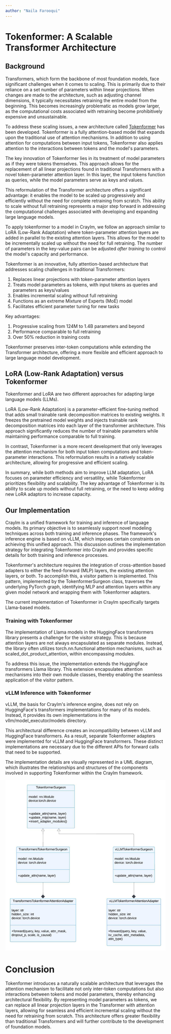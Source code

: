 ```yaml
---
author: "Naila Farooqui"
---
```


# Tokenformer: A Scalable Transformer Architecture

## Background

Transformers, which form the backbone of most foundation models, face significant challenges when it comes to scaling. This is primarily due to their reliance on a set number of parameters within linear projections. When changes are made to the architecture, such as adjusting channel dimensions, it typically necessitates retraining the entire model from the beginning. This becomes increasingly problematic as models grow larger, as the computational costs associated with retraining become prohibitively expensive and unsustainable.

To address these scaling issues, a new architecture called [Tokenformer](https://arxiv.org/abs/2410.23168) has been developed. Tokenformer is a fully attention-based model that expands upon the traditional use of attention mechanisms. In addition to using attention for computations between input tokens, Tokenformer also applies attention to the interactions between tokens and the model's parameters.

The key innovation of Tokenformer lies in its treatment of model parameters as if they were tokens themselves. This approach allows for the replacement of all linear projections found in traditional Transformers with a novel token-parameter attention layer. In this layer, the input tokens function as queries, while the model parameters serve as keys and values.

This reformulation of the Transformer architecture offers a significant advantage: it enables the model to be scaled up progressively and efficiently without the need for complete retraining from scratch. This ability to scale without full retraining represents a major step forward in addressing the computational challenges associated with developing and expanding large language models.

To apply tokenformer to a model in Craylm, we follow an approach similar to LoRA (Low-Rank Adaptation) where token-parameter attention layers are added in parallel to the existing attention layers. This allows for the model to be incrementally scaled up without the need for full retraining. The number of parameters in the key-value pairs can be adjusted *after training* to control the model's capacity and performance.

Tokenformer is an innovative, fully attention-based architecture that addresses scaling challenges in traditional Transformers:

1. Replaces linear projections with token-parameter attention layers
2. Treats model parameters as tokens, with input tokens as queries and parameters as keys/values
3. Enables incremental scaling without full retraining
4. Functions as an extreme Mixture of Experts (MoE) model
5. Facilitates efficient parameter tuning for new tasks

Key advantages:

1. Progressive scaling from 124M to 1.4B parameters and beyond
2. Performance comparable to full retraining
3. Over 50% reduction in training costs

Tokenformer preserves inter-token computations while extending the Transformer architecture, offering a more flexible and efficient approach to large language model development.

## LoRA (Low-Rank Adaptation) versus Tokenformer

Tokenformer and LoRA are two different approaches for adapting large language models (LLMs).

LoRA (Low-Rank Adaptation) is a parameter-efficient fine-tuning method that adds small trainable rank decomposition matrices to existing weights. It freezes the pretrained model weights and injects trainable rank decomposition matrices into each layer of the transformer architecture. This approach significantly reduces the number of trainable parameters while maintaining performance comparable to full training.

In contrast, Tokenformer is a more recent development that only leverages the attention mechanism for both input token computations and token-parameter interactions. This reformulation results in a natively scalable architecture, allowing for progressive and efficient scaling.

In summary, while both methods aim to improve LLM adaptation, LoRA focuses on parameter efficiency and versatility, while Tokenformer prioritizes flexibility and scalability. The key advantage of Tokenformer is its ability to scale up models without full retraining, or the need to keep adding new LoRA adaptors to increase capacity.

## Our Implementation

Craylm is a unified framework for training and inference of language models. Its primary objective is to seamlessly support novel modeling techniques across both training and inference phases. The framework's inference engine is based on vLLM, which imposes certain constraints on achieving this unified approach. This discussion outlines the implementation strategy for integrating Tokenformer into Craylm and provides specific details for both training and inference processes.

Tokenformer's architecture requires the integration of cross-attention based adapters to either the feed-forward (MLP) layers, the existing attention layers, or both. To accomplish this, a visitor pattern is implemented. This pattern, implemented by the TokenformerSurgeon class, traverses the underlying PyTorch graph, identifying MLP and attention layers within any given model network and wrapping them with Tokenformer adapters.

The current implementation of Tokenformer in Craylm specifically targets Llama-based models.

### Training with Tokenformer

The implementation of Llama models in the HuggingFace transformers library presents a challenge for the visitor strategy. This is because attention layers are not always encapsulated as separate modules. Instead, the library often utilizes torch.nn.functional attention mechanisms, such as scaled_dot_product_attention, within encompassing modules.

To address this issue, the implementation extends the HuggingFace transformers Llama library. This extension encapsulates attention mechanisms into their own module classes, thereby enabling the seamless application of the visitor pattern.

### vLLM Inference with Tokenformer

vLLM, the basis for Craylm's inference engine, does not rely on HuggingFace's transformers implementations for many of its models. Instead, it provides its own implementations in the vllm/model_executor/models directory.

This architectural difference creates an incompatibility between vLLM and HuggingFace transformers. As a result, separate Tokenformer adapters were implemented for vLLM and HuggingFace transformers. These distinct implementations are necessary due to the different APIs for forward calls that need to be supported.

The implementation details are visually represented in a UML diagram, which illustrates the relationships and structures of the components involved in supporting Tokenformer within the Craylm framework.

![Tokenformer UML](/images/Tokenformer.jpeg)

# Conclusion

Tokenformer introduces a naturally scalable architecture that leverages the attention mechanism to facilitate not only inter-token computations but also interactions between tokens and model parameters, thereby enhancing architectural flexibility. By representing model parameters as tokens, we can replace all linear projection layers in the Transformer with attention layers, allowing for seamless and efficient incremental scaling without the need for retraining from scratch. This architecture offers greater flexibility than traditional Transformers and will further contribute to the development of foundation models.

